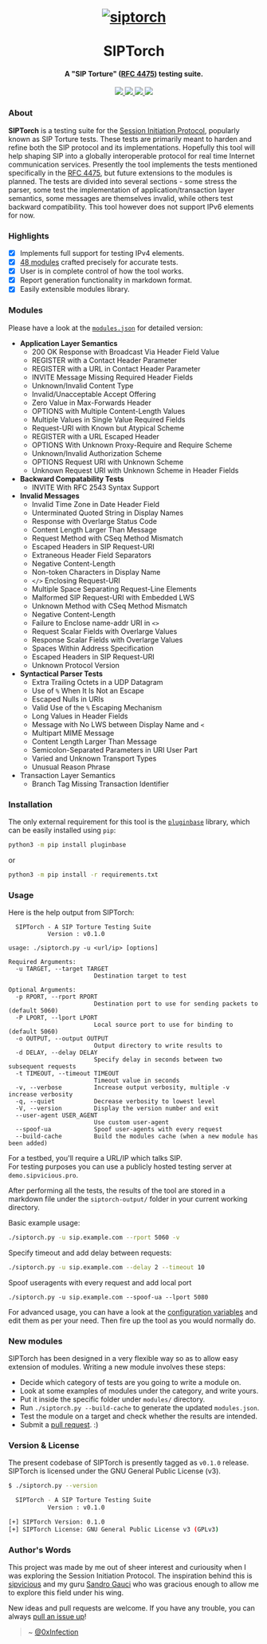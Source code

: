 <h1 align="center">
  <br>
  <a href="https://github.com/0xinfection/siptorch"><img src="https://i.imgur.com/Iux2GzGm.png" alt="siptorch"/></a>
  <br>
  <br>
  SIPTorch
</h1>
<h4 align="center">A "SIP Torture" (<a href="https://tools.ietf.org/html/rfc4475">RFC 4475</a>) testing suite.</h4>
<p align="center">  
  <a href="https://docs.python.org/3/download.html">
    <img src="https://img.shields.io/badge/Python-3.x-green.svg">
  </a>
  <a href="https://github.com/0xinfection/siptorch/releases">
    <img src="https://img.shields.io/badge/Version-v0.1%20(stable)-blue.svg">
  </a>
  <a href="https://github.com/0xinfection/siptorch/blob/master/LICENSE">
    <img src="https://img.shields.io/badge/License-GNU%20GPLv3-orange.svg">
  </a> 
  <a href="https://travis-ci.org/0xInfection/siptorch">
    <img src="https://img.shields.io/badge/Build-Passing-brightgreen.svg?logo=travis">
  </a>
</p>

### About
__SIPTorch__ is a testing suite for the [Session Initiation Protocol](https://tools.ietf.org/html/rfc3261), popularly known as SIP Torture tests. These tests are primarily meant to harden and refine both the SIP protocol and its implementations. Hopefully this tool will help shaping SIP into a globally interoperable protocol for real time Internet communication services. Presently the tool implements the tests mentioned specifically in the [RFC 4475](https://tools.ietf.org/html/rfc4475), but future extensions to the modules is planned. The tests are divided into several sections - some stress the parser, some test the implementation of application/transaction layer semantics, some messages are themselves invalid, while others test backward compatibility. This tool however does not support IPv6 elements for now.

### Highlights
- [x] Implements full support for testing IPv4 elements.
- [x] [48 modules](#modules) crafted precisely for accurate tests.
- [x] User is in complete control of how the tool works.
- [x] Report generation functionality in markdown format.
- [x] Easily extensible modules library.

### Modules
Please have a look at the [`modules.json`](https://github.com/0xInfection/SIPTorch/blob/master/libs/modules.json) for detailed version:
- __Application Layer Semantics__
    - 200 OK Response with Broadcast Via Header Field Value
    - REGISTER with a Contact Header Parameter
    - REGISTER with a URL in Contact Header Parameter
    - INVITE Message Missing Required Header Fields
    - Unknown/Invalid Content Type
    - Invalid/Unacceptable Accept Offering
    - Zero Value in Max-Forwards Header
    - OPTIONS with Multiple Content-Length Values
    - Multiple Values in Single Value Required Fields
    - Request-URI with Known but Atypical Scheme
    - REGISTER with a URL Escaped Header
    - OPTIONS With Unknown Proxy-Require and Require Scheme
    - Unknown/Invalid Authorization Scheme
    - OPTIONS Request URI with Unknown Scheme
    - Unknown Request URI with Unknown Scheme in Header Fields
- __Backward Compatability Tests__
    - INVITE With RFC 2543 Syntax Support
- __Invalid Messages__
    - Invalid Time Zone in Date Header Field
    - Unterminated Quoted String in Display Names
    - Response with Overlarge Status Code
    - Content Length Larger Than Message
    - Request Method with CSeq Method Mismatch
    - Escaped Headers in SIP Request-URI
    - Extraneous Header Field Separators
    - Negative Content-Length
    - Non-token Characters in Display Name
    - `</>` Enclosing Request-URI
    - Multiple Space Separating Request-Line Elements
    - Malformed SIP Request-URI with Embedded LWS
    - Unknown Method with CSeq Method Mismatch
    - Negative Content-Length
    - Failure to Enclose name-addr URI in `<>`
    - Request Scalar Fields with Overlarge Values
    - Response Scalar Fields with Overlarge Values
    - Spaces Within Address Specification
    - Escaped Headers in SIP Request-URI
    - Unknown Protocol Version
- __Syntactical Parser Tests__
    - Extra Trailing Octets in a UDP Datagram
    - Use of `%` When It Is Not an Escape
    - Escaped Nulls in URIs
    - Valid Use of the `%` Escaping Mechanism
    - Long Values in Header Fields
    - Message with No LWS between Display Name and `<`
    - Multipart MIME Message
    - Content Length Larger Than Message
    - Semicolon-Separated Parameters in URI User Part
    - Varied and Unknown Transport Types
    - Unusual Reason Phrase
- Transaction Layer Semantics
    - Branch Tag Missing Transaction Identifier

### Installation
The only external requirement for this tool is the [`pluginbase`](https://pypi.org/project/pluginbase) library, which can be easily installed using `pip`:
```bash
python3 -m pip install pluginbase
```
or
```bash
python3 -m pip install -r requirements.txt
```

### Usage
Here is the help output from SIPTorch:
```
  SIPTorch - A SIP Torture Testing Suite
           Version : v0.1.0

usage: ./siptorch.py -u <url/ip> [options]

Required Arguments:
  -u TARGET, --target TARGET
                        Destination target to test

Optional Arguments:
  -p RPORT, --rport RPORT
                        Destination port to use for sending packets to (default 5060)
  -P LPORT, --lport LPORT
                        Local source port to use for binding to (default 5060)
  -o OUTPUT, --output OUTPUT
                        Output directory to write results to
  -d DELAY, --delay DELAY
                        Specify delay in seconds between two subsequent requests
  -t TIMEOUT, --timeout TIMEOUT
                        Timeout value in seconds
  -v, --verbose         Increase output verbosity, multiple -v increase verbosity
  -q, --quiet           Decrease verbosity to lowest level
  -V, --version         Display the version number and exit
  --user-agent USER_AGENT
                        Use custom user-agent
  --spoof-ua            Spoof user-agents with every request
  --build-cache         Build the modules cache (when a new module has been added)
```
For a testbed, you'll require a URL/IP which talks SIP.  
For testing purposes you can use a publicly hosted testing server at `demo.sipvicious.pro`.

After performing all the tests, the results of the tool are stored in a markdown file under the `siptorch-output/` folder in your current working directory.

Basic example usage:
```bash
./siptorch.py -u sip.example.com --rport 5060 -v
```
Specify timeout and add delay between requests:
```bash
./siptorch.py -u sip.example.com --delay 2 --timeout 10
```
Spoof useragents with every request and add local port
```
./siptorch.py -u sip.example.com --spoof-ua --lport 5080 
```
For advanced usage, you can have a look at the [configuration variables](https://github.com/0xInfection/SIPTorch/blob/master/libs/config.py) and edit them as per your need. Then fire up the tool as you would normally do.

### New modules
SIPTorch has been designed in a very flexible way so as to allow easy extension of modules. Writing a new module involves these steps:
- Decide which category of tests are you going to write a module on.
- Look at some examples of modules under the category, and write yours.
- Put it inside the specific folder under `modules/` directory.
- Run `./siptorch.py --build-cache` to generate the updated `modules.json`.
- Test the module on a target and check whether the results are intended.
- Submit a [pull request](https://github.com/0xInfection/SIPTorch/pulls). :)

### Version & License
The present codebase of SIPTorch is presently tagged as `v0.1.0` release. SIPTorch is licensed under the GNU General Public License (v3).
```bash
$ ./siptorch.py --version

  SIPTorch - A SIP Torture Testing Suite
           Version : v0.1.0

[+] SIPTorch Version: 0.1.0
[+] SIPTorch License: GNU General Public License v3 (GPLv3)
```

### Author's Words
This project was made by me out of sheer interest and curiousity when I was exploring the Session Initiation Protocol. The inspiration behind this is [sipvicious](https://github.com/enablesecurity/sipvicious) and my guru [Sandro Gauci](https://twitter.com/sandrogauci) who was gracious enough to allow me to explore this field under his wing. 

New ideas and pull requests are welcome. If you have any trouble, you can always [pull an issue up](https://github.com/0xInfection/SIPTorch/issues/new)!

> ~ [@0xInfection](https://twitter.com/0xInfection)